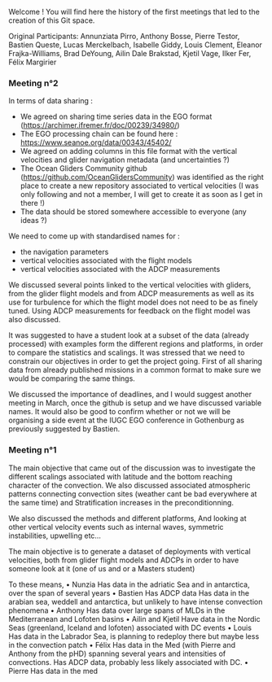 Welcome !
You will find here the history of the first meetings that led to the creation of this Git space.

Original Participants: Annunziata Pirro, Anthony Bosse, Pierre Testor, Bastien Queste, Lucas Merckelbach, Isabelle Giddy, Louis Clement, Eleanor Frajka-Williams, Brad DeYoung, Ailin Dale Brakstad, Kjetil Vage, Ilker Fer, Félix Margirier



### Meeting n°2

In terms of data sharing :
-	We agreed on sharing time series data in the EGO format (https://archimer.ifremer.fr/doc/00239/34980/) 
-	The EGO processing chain can be found here : https://www.seanoe.org/data/00343/45402/ 
-	We agreed on adding columns in this file format with the vertical velocities and glider navigation metadata (and uncertainties ?)
-	The Ocean Gliders Community github (https://github.com/OceanGlidersCommunity) was identified as the right place to create a new repository associated to vertical velocities (I was only following and not a member, I will get to create it as soon as I get in there !)
-	The data should be stored somewhere accessible to everyone (any ideas ?)

We need to come up with standardised names for :

-	the navigation parameters
-	vertical velocities associated with the flight models 
-	 vertical velocities associated with the ADCP measurements

We discussed several points linked to the vertical velocities with gliders, from the glider flight models and from ADCP measurements as well as its use for turbulence for which the flight model does not need to be as finely tuned. Using ADCP measurements for feedback on the flight model was also discussed. 

It was suggested to have a student look at a subset of the data (already processed) with examples form the different regions and platforms, in order to compare the statistics and scalings. It was stressed that we need to constrain our objectives in order to get the project going. First of all sharing data from already published missions in a common format to make sure we would be comparing the same things.

We discussed the importance of deadlines, and I would suggest another meeting in March, once the github is setup and we have discussed variable names.
It would also be good to confirm whether or not we will be organising a side event at the IUGC EGO conference in Gothenburg as previously suggested by Bastien.

### Meeting n°1

The main objective that came out of the discussion was to investigate the different scalings associated with latitude and the bottom reaching character of the convection.
We also discussed associated atmospheric patterns connecting convection sites (weather cant be bad everywhere at the same time) and Stratification increases in the preconditionning.
 
We also discussed the methods and different platforms, And looking at other vertical velocity events such as internal waves, symmetric instabilities, upwelling etc…
 
The main objective is to generate a dataset of deployments with vertical velocities, both from glider flight models and ADCPs in order to have someone look at it (one of us and or a Masters student)
 
To these means,
•	Nunzia
Has data in the adriatic Sea and in antarctica, over the span of several years
•	Bastien
Has ADCP data
Has data in the arabian sea, weddell and antarctica, but unlikely to have intense convection phenomena
•	Anthony
Has data over large spans of MLDs in the Mediterranean and Lofoten basins
•	Ailin and Kjetil
Have data in the Nordic Seas (greenland, Iceland and lofoten) associated with DC events
•	Louis
Has data in the Labrador Sea, is planning to redeploy there but maybe less in the convection patch 
•	Félix
Has data in the Med (with Pierre and Anthony from the pHD) spanning several years and intensities of convections. 
Has ADCP data, probably less likely associated with DC.
•	Pierre
Has data in the med
 
